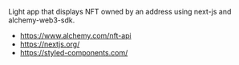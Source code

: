 Light app that displays NFT owned by an address using next-js and alchemy-web3-sdk.

- https://www.alchemy.com/nft-api
- https://nextjs.org/
- https://styled-components.com/
